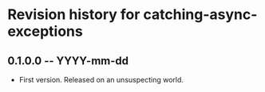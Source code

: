 # Revision history for catching-async-exceptions

## 0.1.0.0 -- YYYY-mm-dd

* First version. Released on an unsuspecting world.
